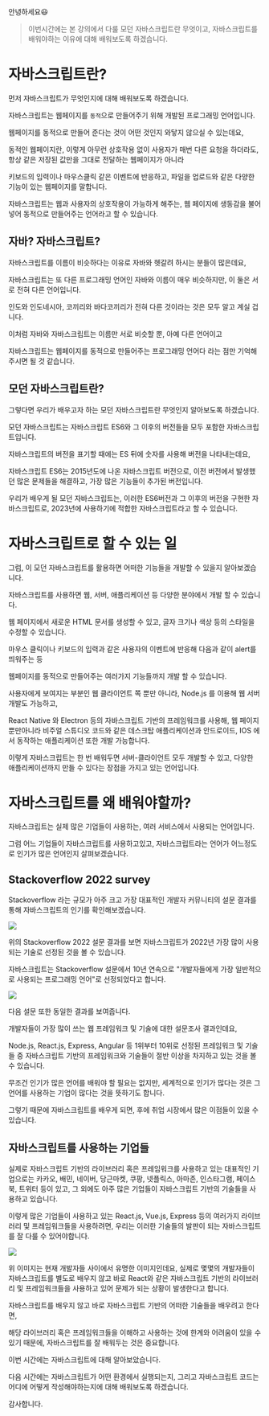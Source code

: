 안녕하세요😃

> 이번시간에는 본 강의에서 다룰 모던 자바스크립트란 무엇이고, 자바스크립트를 배워야하는 이유에 대해 배워보도록 하겠습니다.

# 자바스크립트란?

먼저 자바스크립트가 무엇인지에 대해 배워보도록 하겠습니다.

자바스크립트는 웹페이지를 `동적`으로 만들어주기 위해 개발된 프로그래밍 언어입니다.

웹페이지를 동적으로 만들어 준다는 것이 어떤 것인지 와닿지 않으실 수 있는데요,

동적인 웹페이지란, 이렇게 아무런 상호작용 없이 사용자가 매번 다른 요청을 하더라도, 항상 같은 저장된 값만을 그대로 전달하는 웹페이지가 아니라

키보드의 입력이나 마우스클릭 같은 이벤트에 반응하고, 파일을 업로드와 같은 다양한 기능이 있는 웹페이지를 말합니다.

자바스크립트는 웹과 사용자의 상호작용이 가능하게 해주는, 웹 페이지에 생동감을 불어 넣어 동적으로 만들어주는 언어라고 할 수 있습니다.

## 자바? 자바스크립트?

자바스크립트를 이름이 비슷하다는 이유로 자바와 헷갈려 하시는 분들이 많은데요,

자바스크립트는 또 다른 프로그래밍 언어인 자바와 이름이 매우 비슷하지만, 이 둘은 서로 전혀 다른 언어입니다.

인도와 인도네시아, 코끼리와 바다코끼리가 전혀 다른 것이라는 것은 모두 알고 계실 겁니다.

이처럼 자바와 자바스크립트는 이름만 서로 비슷할 뿐, 아예 다른 언어이고

자바스크립트는 웹페이지를 동적으로 만들어주는 프로그래밍 언어다 라는 점만 기억해주시면 될 것 같습니다.

## 모던 자바스크립트란?

그렇다면 우리가 배우고자 하는 모던 자바스크립트란 무엇인지 알아보도록 하겠습니다.

모던 자바스크립트는 자바스크립트 ES6와 그 이후의 버전들을 모두 포함한 자바스크립트입니다.

자바스크립트의 버전을 표기할 때에는 ES 뒤에 숫자를 사용해 버전을 나타내는데요,

자바스크립트 ES6는 2015년도에 나온 자바스크립트 버전으로, 이전 버전에서 발생했던 많은 문제들을 해결하고, 가장 많은 기능들이 추가된 버전입니다.

우리가 배우게 될 모던 자바스크립트는, 이러한 ES6버전과 그 이후의 버전을 구현한 자바스크립트로, 2023년에 사용하기에 적합한 자바스크립트라고 할 수 있습니다.

# 자바스크립트로 할 수 있는 일

그럼, 이 모던 자바스크립트를 활용하면 어떠한 기능들을 개발할 수 있을지 알아보겠습니다.

자바스크립트를 사용하면 웹, 서버, 애플리케이션 등 다양한 분야에서 개발 할 수 있습니다.

웹 페이지에서 새로운 HTML 문서를 생성할 수 있고, 글자 크기나 색상 등의 스타일을 수정할 수 있습니다.

마우스 클릭이나 키보드의 입력과 같은 사용자의 이벤트에 반응해 다음과 같이 alert를 띄워주는 등

웹페이지를 동적으로 만들어주는 여러가지 기능들까지 개발 할 수 있습니다.

사용자에게 보여지는 부분인 웹 클라이언트 쪽 뿐만 아니라, Node.js 를 이용해 웹 서버 개발도 가능하고,

React Native 와 Electron 등의 자바스크립트 기반의 프레임워크를 사용해, 웹 페이지 뿐만아니라 비주얼 스튜디오 코드와 같은 데스크탑 애플리케이션과 안드로이드, IOS 에서 동작하는 애플리케이션 또한 개발 가능합니다.

이렇게 자바스크립트는 한 번 배워두면 서버-클라이언트 모두 개발할 수 있고, 다양한 애플리케이션까지 만들 수 있다는 장점을 가지고 있는 언어입니다.

# 자바스크립트를 왜 배워야할까?

자바스크립트는 실제 많은 기업들이 사용하는, 여러 서비스에서 사용되는 언어입니다.

그럼 어느 기업들이 자바스크립트를 사용하고있고, 자바스크립트라는 언어가 어느정도로 인기가 많은 언어인지 살펴보겠습니다.

## Stackoverflow 2022 survey

Stackoverflow 라는 규모가 아주 크고 가장 대표적인 개발자 커뮤니티의 설문 결과를 통해 자바스크립트의 인기를 확인해보겠습니다.

![](https://velog.velcdn.com/images/hbin12212/post/894d8414-9314-42a6-bf03-ea50765d8026/image.png)

위의 Stackoverflow 2022 설문 결과를 보면 자바스크립트가 2022년 가장 많이 사용되는 기술로 선정된 것을 볼 수 있습니다.

자바스크립트는 Stackoverflow 설문에서 10년 연속으로 "개발자들에게 가장 일반적으로 사용되는 프로그래밍 언어"로 선정되었다고 합니다.

![](https://velog.velcdn.com/images/hbin12212/post/7ed4ec77-4694-4fd1-9bc2-c4d9c41c5a32/image.png)

다음 설문 또한 동일한 결과를 보여줍니다.

개발자들이 가장 많이 쓰는 웹 프레임워크 및 기술에 대한 설문조사 결과인데요,

Node.js, React.js, Express, Angular 등 1위부터 10위로 선정된 프레임워크 및 기술 들 중 자바스크립트 기반의 프레임워크와 기술들이 절반 이상을 차지하고 있는 것을 볼 수 있습니다.

무조건 인기가 많은 언어를 배워야 할 필요는 없지만, 세계적으로 인기가 많다는 것은 그 언어를 사용하는 기업이 많다는 것을 뜻하기도 합니다.

그렇기 때문에 자바스크립트를 배우게 되면, 후에 취업 시장에서 많은 이점들이 있을 수 있습니다.

## 자바스크립트를 사용하는 기업들

실제로 자바스크립트 기반의 라이브러리 혹은 프레임워크를 사용하고 있는 대표적인 기업으로는 카카오, 배민, 네이버, 당근마켓, 쿠팡, 넷플릭스, 아마존, 인스타그램, 페이스북, 트위터 등이 있고, 그 외에도 아주 많은 기업들이 자바스크립트 기반의 기술들을 사용하고 있습니다.

이렇게 많은 기업들이 사용하고 있는 React.js, Vue.js, Express 등의 여러가지 라이브러리 및 프레임워크들을 사용하려면, 우리는 이러한 기술들의 발판이 되는 자바스크립트를 잘 다룰 수 있어야합니다.

![](https://velog.velcdn.com/images/hbin12212/post/971f526b-d909-4e4b-9f47-92e196161068/image.png)

위 이미지는 현재 개발자들 사이에서 유명한 이미지인데요, 실제로 몇몇의 개발자들이 자바스크립트를 별도로 배우지 않고 바로 React와 같은 자바스크립트 기반의 라이브러리 및 프레임워크들을 사용하고 있어 문제가 되는 상황이 발생한다고 합니다.

자바스크립트를 배우지 않고 바로 자바스크립트 기반의 어떠한 기술들을 배우려고 한다면,

해당 라이브러리 혹은 프레임워크들을 이해하고 사용하는 것에 한계와 어려움이 있을 수 있기 때문에, 자바스크립트를 잘 배워두는 것은 중요합니다.

이번 시간에는 자바스크립트에 대해 알아보았습니다.

다음 시간에는 자바스크립트가 어떤 환경에서 실행되는지, 그리고 자바스크립트 코드는 어디에 어떻게 작성해야하는지에 대해 배워보도록 하겠습니다.

감사합니다.
